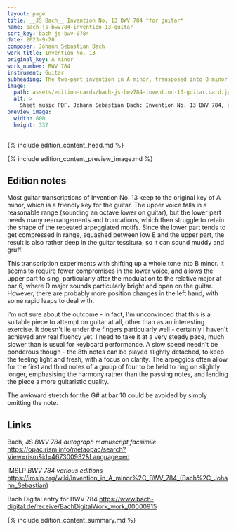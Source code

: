 ```yaml
---
layout: page
title: __JS Bach__ Invention No. 13 BWV 784 *for guitar*
name: bach-js-bwv784-invention-13-guitar
sort_key: bach-js-bwv-0784
date: 2023-9-20
composer: Johann Sebastian Bach
work_title: Invention No. 13
original_key: A minor
work_number: BWV 784
instrument: Guitar
subheading: The two-part invention in A minor, transposed into B minor in this arrangement for classical guitar.
image:
  path: assets/edition-cards/bach-js-bwv784-invention-13-guitar.card.jpg
  alt: >
    Sheet music PDF. Johann Sebastian Bach: Invention No. 13 BWV 784, arranged for classical guitar (original key A minor).
preview_image:
  width: 800
  height: 332
---
```


{% include edition_content_head.md %}
<!--more-->
{% include edition_content_preview_image.md %}

## Edition notes

Most guitar transcriptions of Invention No. 13 keep to the original key of A minor, which is a friendly key for the guitar. The upper voice falls in a reasonable range (sounding an octave lower on guitar), but the lower part needs many rearrangements and truncations, which then struggle to retain the shape of the repeated arpeggiated motifs. Since the lower part tends to get compressed in range, squashed between low E and the upper part, the result is also rather deep in the guitar tessitura, so it can sound muddy and gruff.

This transcription experiments with shifting up a whole tone into B minor. It seems to require fewer compromises in the lower voice, and allows the upper part to sing, particularly after the modulation to the relative major at bar 6, where D major sounds particularly bright and open on the guitar. However, there are probably more position changes in the left hand, with some rapid leaps to deal with.

I'm not sure about the outcome - in fact, I'm unconvinced that this is a suitable piece to attempt on guitar at all, other than as an interesting exercise. It doesn't lie under the fingers particularly well - certainly I haven't achieved any real fluency yet. I need to take it at a very steady pace, much slower than is usual for keyboard performance. A slow speed needn't be ponderous though - the 8th notes can be played slightly detached, to keep the feeling light and fresh, with a focus on clarity. The arpeggios often allow for the first and third notes of a group of four to be held to ring on slightly longer, emphasising the harmony rather than the passing notes, and lending the piece a more guitaristic quality.

The awkward stretch for the G# at bar 10 could be avoided by simply omitting the note.

## Links

Bach, JS *BWV 784 autograph manuscript facsimile* <https://opac.rism.info/metaopac/search?View=rism&id=467300932&Language=en>

IMSLP *BWV 784 various editions* <https://imslp.org/wiki/Invention_in_A_minor%2C_BWV_784_(Bach%2C_Johann_Sebastian)>

Bach Digital entry for BWV 784 <https://www.bach-digital.de/receive/BachDigitalWork_work_00000915>

{% include edition_content_summary.md %}
